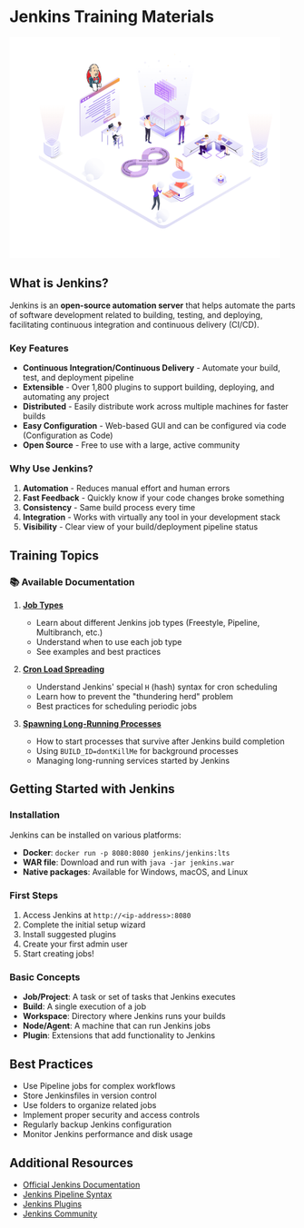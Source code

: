 # Jenkins Training Materials

![Jenkins Logo](./images/jenkins.png)

## What is Jenkins?

Jenkins is an **open-source automation server** that helps automate the parts of software development related to building, testing, and deploying, facilitating continuous integration and continuous delivery (CI/CD).

### Key Features
- **Continuous Integration/Continuous Delivery** - Automate your build, test, and deployment pipeline
- **Extensible** - Over 1,800 plugins to support building, deploying, and automating any project
- **Distributed** - Easily distribute work across multiple machines for faster builds
- **Easy Configuration** - Web-based GUI and can be configured via code (Configuration as Code)
- **Open Source** - Free to use with a large, active community

### Why Use Jenkins?
1. **Automation** - Reduces manual effort and human errors
2. **Fast Feedback** - Quickly know if your code changes broke something
3. **Consistency** - Same build process every time
4. **Integration** - Works with virtually any tool in your development stack
5. **Visibility** - Clear view of your build/deployment pipeline status

## Training Topics

### 📚 Available Documentation

1. **[Job Types](./job_types.md)**
   - Learn about different Jenkins job types (Freestyle, Pipeline, Multibranch, etc.)
   - Understand when to use each job type
   - See examples and best practices

2. **[Cron Load Spreading](./cron_load_spreading.md)**
   - Understand Jenkins' special `H` (hash) syntax for cron scheduling
   - Learn how to prevent the "thundering herd" problem
   - Best practices for scheduling periodic jobs

3. **[Spawning Long-Running Processes](./spawning_long_running_processes.md)**
   - How to start processes that survive after Jenkins build completion
   - Using `BUILD_ID=dontKillMe` for background processes
   - Managing long-running services started by Jenkins

## Getting Started with Jenkins

### Installation
Jenkins can be installed on various platforms:
- **Docker**: `docker run -p 8080:8080 jenkins/jenkins:lts`
- **WAR file**: Download and run with `java -jar jenkins.war`
- **Native packages**: Available for Windows, macOS, and Linux

### First Steps
1. Access Jenkins at `http://<ip-address>:8080`
2. Complete the initial setup wizard
3. Install suggested plugins
4. Create your first admin user
5. Start creating jobs!

### Basic Concepts
- **Job/Project**: A task or set of tasks that Jenkins executes
- **Build**: A single execution of a job
- **Workspace**: Directory where Jenkins runs your builds
- **Node/Agent**: A machine that can run Jenkins jobs
- **Plugin**: Extensions that add functionality to Jenkins

## Best Practices
- Use Pipeline jobs for complex workflows
- Store Jenkinsfiles in version control
- Use folders to organize related jobs
- Implement proper security and access controls
- Regularly backup Jenkins configuration
- Monitor Jenkins performance and disk usage

## Additional Resources
- [Official Jenkins Documentation](https://www.jenkins.io/doc/)
- [Jenkins Pipeline Syntax](https://www.jenkins.io/doc/book/pipeline/syntax/)
- [Jenkins Plugins](https://plugins.jenkins.io/)
- [Jenkins Community](https://www.jenkins.io/participate/)
